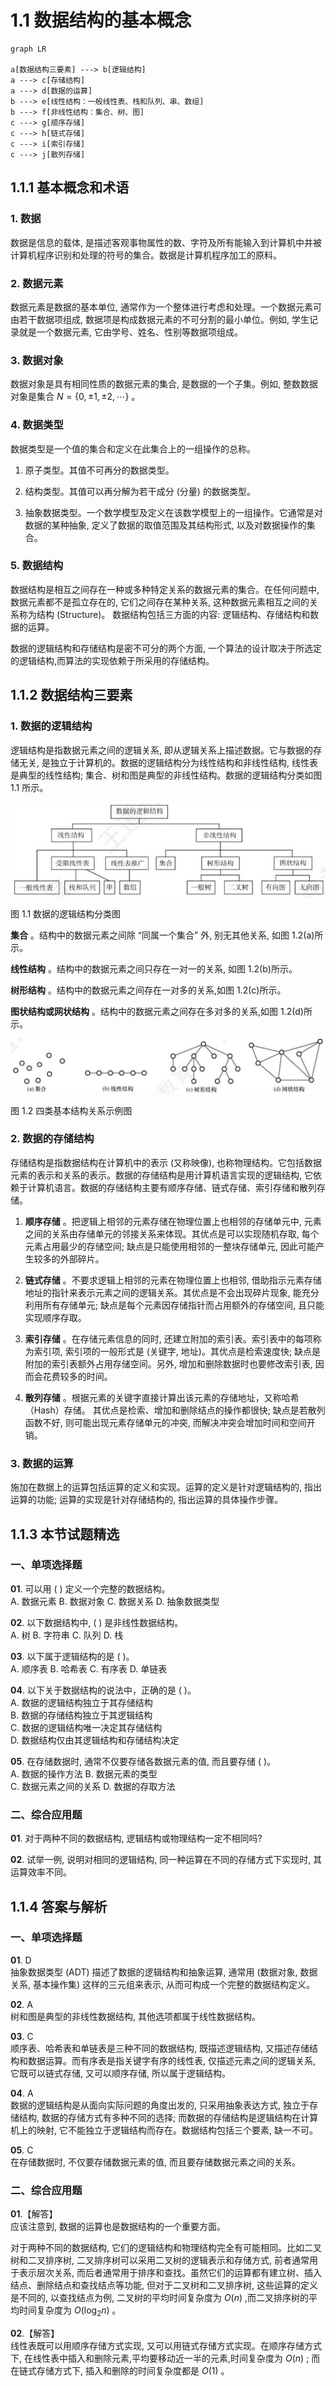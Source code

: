# 1.1 数据结构的基本概念

```mermaid
graph LR

a[数据结构三要素] ---> b[逻辑结构]
a ---> c[存储结构]
a ---> d[数据的运算]
b ---> e[线性结构：一般线性表、栈和队列、串、数组]
b ---> f[非线性结构：集合、树、图]
c ---> g[顺序存储]
c ---> h[链式存储]
c ---> i[索引存储]
c ---> j[散列存储]
```

## 1.1.1 基本概念和术语

### 1. 数据

数据是信息的载体, 是描述客观事物属性的数、字符及所有能输入到计算机中并被计算机程序识别和处理的符号的集合。数据是计算机程序加工的原料。

### 2. 数据元素

数据元素是数据的基本单位, 通常作为一个整体进行考虑和处理。一个数据元素可由若干数据项组成, 数据项是构成数据元素的不可分割的最小单位。例如, 学生记录就是一个数据元素, 它由学号、姓名、性别等数据项组成。

### 3. 数据对象

数据对象是具有相同性质的数据元素的集合, 是数据的一个子集。例如, 整数数据对象是集合 $N = \{ 0, \pm 1, \pm 2,\cdots \}$ 。

### 4. 数据类型

数据类型是一个值的集合和定义在此集合上的一组操作的总称。

1) 原子类型。其值不可再分的数据类型。

2) 结构类型。其值可以再分解为若干成分 (分量) 的数据类型。

3) 抽象数据类型。一个数学模型及定义在该数学模型上的一组操作。它通常是对数据的某种抽象, 定义了数据的取值范围及其结构形式, 以及对数据操作的集合。

### 5. 数据结构

数据结构是相互之间存在一种或多种特定关系的数据元素的集合。在任何问题中, 数据元素都不是孤立存在的, 它们之间存在某种关系, 这种数据元素相互之间的关系称为结构 (Structure)。 数据结构包括三方面的内容: 逻辑结构、存储结构和数据的运算。

数据的逻辑结构和存储结构是密不可分的两个方面, 一个算法的设计取决于所选定的逻辑结构,而算法的实现依赖于所采用的存储结构。

## 1.1.2 数据结构三要素

### 1. 数据的逻辑结构

逻辑结构是指数据元素之间的逻辑关系, 即从逻辑关系上描述数据。它与数据的存储无关, 是独立于计算机的。数据的逻辑结构分为线性结构和非线性结构, 线性表是典型的线性结构; 集合、树和图是典型的非线性结构。数据的逻辑结构分类如图 1.1 所示。

![图 1.1](../images/1.1.jpg)

图 1.1 数据的逻辑结构分类图

 **集合** 。结构中的数据元素之间除 “同属一个集合” 外, 别无其他关系, 如图 1.2(a)所示。

 **线性结构** 。结构中的数据元素之间只存在一对一的关系, 如图 1.2(b)所示。

 **树形结构** 。结构中的数据元素之间存在一对多的关系,如图 1.2(c)所示。

 **图状结构或网状结构** 。结构中的数据元素之间存在多对多的关系,如图 1.2(d)所示。

![图 1.2](../images/1.2.jpg)

图 1.2 四类基本结构关系示例图

### 2. 数据的存储结构

存储结构是指数据结构在计算机中的表示 (又称映像), 也称物理结构。它包括数据元素的表示和关系的表示。数据的存储结构是用计算机语言实现的逻辑结构, 它依赖于计算机语言。数据的存储结构主要有顺序存储、链式存储、索引存储和散列存储。

1) **顺序存储** 。把逻辑上相邻的元素存储在物理位置上也相邻的存储单元中, 元素之间的关系由存储单元的邻接关系来体现。其优点是可以实现随机存取, 每个元素占用最少的存储空间; 缺点是只能使用相邻的一整块存储单元, 因此可能产生较多的外部碎片。

2) **链式存储** 。不要求逻辑上相邻的元素在物理位置上也相邻, 借助指示元素存储地址的指针来表示元素之间的逻辑关系。其优点是不会出现碎片现象, 能充分利用所有存储单元; 缺点是每个元素因存储指针而占用额外的存储空间, 且只能实现顺序存取。

3) **索引存储** 。在存储元素信息的同时, 还建立附加的索引表。索引表中的每项称为索引项, 索引项的一般形式是 (关键字, 地址)。其优点是检索速度快; 缺点是附加的索引表额外占用存储空间。另外, 增加和删除数据时也要修改索引表, 因而会花费较多的时间。

4) **散列存储** 。根据元素的关键字直接计算出该元素的存储地址，又称哈希（Hash）存储。 其优点是检索、增加和删除结点的操作都很快; 缺点是若散列函数不好, 则可能出现元素存储单元的冲突, 而解决冲突会增加时间和空间开销。

### 3. 数据的运算

施加在数据上的运算包括运算的定义和实现。运算的定义是针对逻辑结构的, 指出运算的功能; 运算的实现是针对存储结构的, 指出运算的具体操作步骤。

## 1.1.3 本节试题精选

### 一、单项选择题

**01**. 可以用 ( ) 定义一个完整的数据结构。  
A. 数据元素 B. 数据对象 C. 数据关系 D. 抽象数据类型

**02**. 以下数据结构中, ( ) 是非线性数据结构。  
A. 树 B. 字符串 C. 队列 D. 栈

**03**. 以下属于逻辑结构的是 ( )。  
A. 顺序表 B. 哈希表 C. 有序表 D. 单链表

**04**. 以下关于数据结构的说法中，正确的是 ( )。  
A. 数据的逻辑结构独立于其存储结构  
B. 数据的存储结构独立于其逻辑结构  
C. 数据的逻辑结构唯一决定其存储结构  
D. 数据结构仅由其逻辑结构和存储结构决定

**05**. 在存储数据时, 通常不仅要存储各数据元素的值, 而且要存储 ( )。  
A. 数据的操作方法 B. 数据元素的类型  
C. 数据元素之间的关系 D. 数据的存取方法

### 二、综合应用题

**01**. 对于两种不同的数据结构, 逻辑结构或物理结构一定不相同吗?

**02**. 试举一例, 说明对相同的逻辑结构, 同一种运算在不同的存储方式下实现时, 其运算效率不同。

## 1.1.4 答案与解析

### 一、单项选择题

**01**. D  
抽象数据类型 (ADT) 描述了数据的逻辑结构和抽象运算, 通常用 (数据对象, 数据关系, 基本操作集) 这样的三元组来表示, 从而可构成一个完整的数据结构定义。

**02**. A  
树和图是典型的非线性数据结构, 其他选项都属于线性数据结构。

**03**. C  
顺序表、哈希表和单链表是三种不同的数据结构, 既描述逻辑结构, 又描述存储结构和数据运算。而有序表是指关键字有序的线性表, 仅描述元素之间的逻辑关系, 它既可以链式存储, 又可以顺序存储, 所以属于逻辑结构。

**04**. A  
数据的逻辑结构是从面向实际问题的角度出发的, 只采用抽象表达方式, 独立于存储结构, 数据的存储方式有多种不同的选择; 而数据的存储结构是逻辑结构在计算机上的映射, 它不能独立于逻辑结构而存在。数据结构包括三个要素, 缺一不可。

**05**. C  
在存储数据时, 不仅要存储数据元素的值, 而且要存储数据元素之间的关系。

### 二、综合应用题

**01**.【解答】  
应该注意到, 数据的运算也是数据结构的一个重要方面。

对于两种不同的数据结构, 它们的逻辑结构和物理结构完全有可能相同。比如二叉树和二叉排序树, 二叉排序树可以采用二叉树的逻辑表示和存储方式, 前者通常用于表示层次关系, 而后者通常用于排序和查找。虽然它们的运算都有建立树、插入结点、删除结点和查找结点等功能, 但对于二叉树和二叉排序树, 这些运算的定义是不同的, 以查找结点为例, 二叉树的平均时间复杂度为 $O\left( n\right)$ ,而二叉排序树的平均时间复杂度为 $O\left( {{\log }_{2}n}\right)$ 。

**02**.【解答】  
线性表既可以用顺序存储方式实现, 又可以用链式存储方式实现。在顺序存储方式下, 在线性表中插入和删除元素,平均要移动近一半的元素,时间复杂度为 $O\left( n\right)$ ; 而在链式存储方式下, 插入和删除的时间复杂度都是 $O\left( 1\right)$ 。
